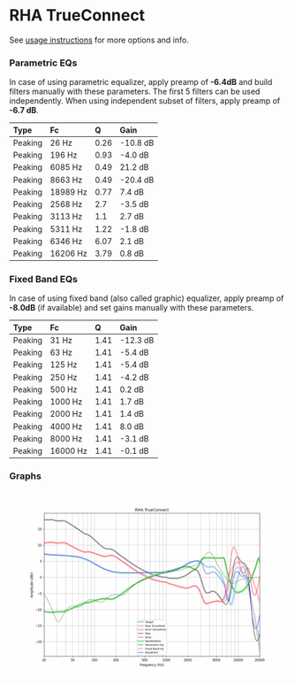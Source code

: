 # RHA TrueConnect
See [usage instructions](https://github.com/jaakkopasanen/AutoEq#usage) for more options and info.

### Parametric EQs
In case of using parametric equalizer, apply preamp of **-6.4dB** and build filters manually
with these parameters. The first 5 filters can be used independently.
When using independent subset of filters, apply preamp of **-6.7 dB**.

| Type    | Fc       |    Q | Gain     |
|:--------|:---------|:-----|:---------|
| Peaking | 26 Hz    | 0.26 | -10.8 dB |
| Peaking | 196 Hz   | 0.93 | -4.0 dB  |
| Peaking | 6085 Hz  | 0.49 | 21.2 dB  |
| Peaking | 8663 Hz  | 0.49 | -20.4 dB |
| Peaking | 18989 Hz | 0.77 | 7.4 dB   |
| Peaking | 2568 Hz  | 2.7  | -3.5 dB  |
| Peaking | 3113 Hz  | 1.1  | 2.7 dB   |
| Peaking | 5311 Hz  | 1.22 | -1.8 dB  |
| Peaking | 6346 Hz  | 6.07 | 2.1 dB   |
| Peaking | 16206 Hz | 3.79 | 0.8 dB   |

### Fixed Band EQs
In case of using fixed band (also called graphic) equalizer, apply preamp of **-8.0dB**
(if available) and set gains manually with these parameters.

| Type    | Fc       |    Q | Gain     |
|:--------|:---------|:-----|:---------|
| Peaking | 31 Hz    | 1.41 | -12.3 dB |
| Peaking | 63 Hz    | 1.41 | -5.4 dB  |
| Peaking | 125 Hz   | 1.41 | -5.4 dB  |
| Peaking | 250 Hz   | 1.41 | -4.2 dB  |
| Peaking | 500 Hz   | 1.41 | 0.2 dB   |
| Peaking | 1000 Hz  | 1.41 | 1.7 dB   |
| Peaking | 2000 Hz  | 1.41 | 1.4 dB   |
| Peaking | 4000 Hz  | 1.41 | 8.0 dB   |
| Peaking | 8000 Hz  | 1.41 | -3.1 dB  |
| Peaking | 16000 Hz | 1.41 | -0.1 dB  |

### Graphs
![](./RHA%20TrueConnect.png)